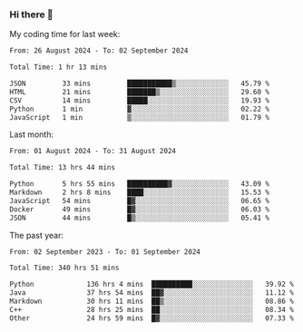 ### Hi there 👋

My coding time for last week:

<!--START_SECTION:week-->

```txt
From: 26 August 2024 - To: 02 September 2024

Total Time: 1 hr 13 mins

JSON         33 mins         ███████████▒░░░░░░░░░░░░░   45.79 %
HTML         21 mins         ███████▒░░░░░░░░░░░░░░░░░   29.60 %
CSV          14 mins         █████░░░░░░░░░░░░░░░░░░░░   19.93 %
Python       1 min           ▓░░░░░░░░░░░░░░░░░░░░░░░░   02.22 %
JavaScript   1 min           ▒░░░░░░░░░░░░░░░░░░░░░░░░   01.79 %
```

<!--END_SECTION:week-->

Last month:

<!--START_SECTION:month-->

```txt
From: 01 August 2024 - To: 31 August 2024

Total Time: 13 hrs 44 mins

Python       5 hrs 55 mins   ██████████▓░░░░░░░░░░░░░░   43.09 %
Markdown     2 hrs 8 mins    ████░░░░░░░░░░░░░░░░░░░░░   15.53 %
JavaScript   54 mins         █▓░░░░░░░░░░░░░░░░░░░░░░░   06.65 %
Docker       49 mins         █▓░░░░░░░░░░░░░░░░░░░░░░░   06.03 %
JSON         44 mins         █▒░░░░░░░░░░░░░░░░░░░░░░░   05.41 %
```

<!--END_SECTION:month-->

The past year:

<!--START_SECTION:year-->

```txt
From: 02 September 2023 - To: 01 September 2024

Total Time: 340 hrs 51 mins

Python             136 hrs 4 mins  ██████████░░░░░░░░░░░░░░░   39.92 %
Java               37 hrs 54 mins  ██▓░░░░░░░░░░░░░░░░░░░░░░   11.12 %
Markdown           30 hrs 11 mins  ██▒░░░░░░░░░░░░░░░░░░░░░░   08.86 %
C++                28 hrs 25 mins  ██░░░░░░░░░░░░░░░░░░░░░░░   08.34 %
Other              24 hrs 59 mins  █▓░░░░░░░░░░░░░░░░░░░░░░░   07.33 %
```

<!--END_SECTION:year-->

